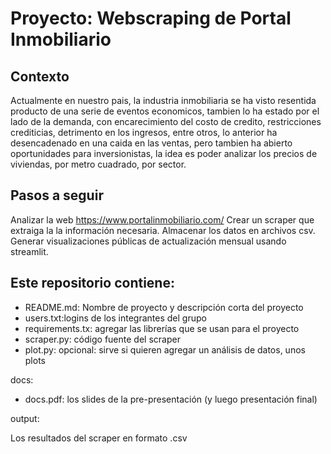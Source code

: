 # Proyecto: Webscraping de Portal Inmobiliario

## Contexto

Actualmente en nuestro pais, la industria inmobiliaria se ha visto resentida producto de una serie de eventos economicos, tambien lo ha estado por el lado de la demanda, con encarecimiento del costo de credito, restricciones crediticias, detrimento en los ingresos, entre otros, lo anterior ha desencadenado en una caida en las ventas, pero tambien ha abierto oportunidades para inversionistas, la idea es poder analizar los precios de viviendas, por metro cuadrado, por sector.

## Pasos a seguir

Analizar la web https://www.portalinmobiliario.com/
Crear un scraper que extraiga la la información necesaria.
Almacenar los datos en archivos csv.
Generar visualizaciones públicas de actualización mensual usando streamlit.

## Este repositorio contiene:

- README.md: Nombre de proyecto y descripción corta del proyecto
- users.txt:logins de los integrantes del grupo
- requirements.tx: agregar las librerías que se usan para el proyecto
- scraper.py: código fuente del scraper
- plot.py: opcional: sirve si quieren agregar un análisis de datos, unos plots

docs:
- docs.pdf: los slides de la pre-presentación (y luego presentación final)

output:

Los resultados del scraper en formato .csv



